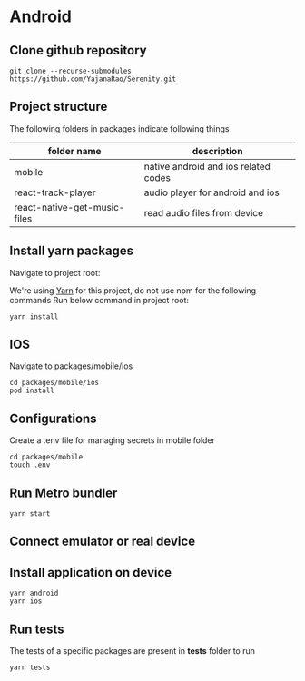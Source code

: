 # Android

## Clone github repository

```shell
git clone --recurse-submodules https://github.com/YajanaRao/Serenity.git
```
## Project structure

The following folders in packages indicate following things

| folder name | description |
| ------ | ------------ |
| mobile | native android and ios related codes |
| react-track-player | audio player for android and ios |
| react-native-get-music-files | read audio files from device |

## Install yarn packages 

Navigate to project root:

We're using [Yarn](https://yarnpkg.com) for this project, do not use npm for the following commands
Run below command in project root:

```shell
yarn install
```

## IOS

Navigate to packages/mobile/ios

```shell
cd packages/mobile/ios
pod install
```

## Configurations

Create a .env file for managing secrets in mobile folder
```shell
cd packages/mobile
touch .env
```

## Run Metro bundler

```shell
yarn start
```

## Connect emulator or real device

## Install application on device

```shell
yarn android
yarn ios
```
## Run tests

The tests of a specific packages are present in __tests__ folder to run

```shell
yarn tests
```
